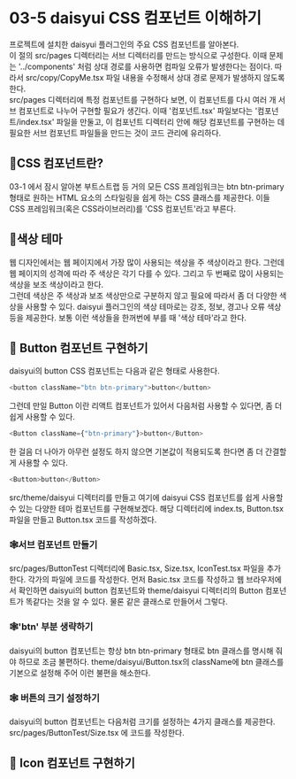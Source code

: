 # 03-5 daisyui CSS 컴포넌트 이해하기
프로젝트에 설치한 daisyui 플러그인의 주요 CSS 컴포넌트를 알아본다.  
이 절의 src/pages 디렉터리는 서브 디렉터리를 만드는 방식으로 구성한다. 이때 문제는 '../components' 처럼 상대 경로를 사용하면 컴파일 오류가 발생한다는 점이다.
따라서 src/copy/CopyMe.tsx 파일 내용을 수정해서 상대 경로 문제가 발생하지 않도록 한다.  
src/pages 디렉터리에 특정 컴포넌트를 구현하다 보면, 이 컴포넌트를 다시 여러 개 서브 컴포넌트로 나누어 구현할 필요가 생긴다.
이때 '컴포넌트.tsx' 파일보다는 '컴포넌트/index.tsx' 파일을 만둘고, 이 컴포넌트 디렉터리 안에 해당 컴포넌트를 구현하는 데 필요한
서브 컴포넌트 파일들을 만드는 것이 코드 관리에 유리하다.

## 🎈CSS 컴포넌트란?
03-1 에서 잠시 알아본 부트스트랩 등 거의 모든 CSS 프레임워크는 btn btn-primary 형태로 원하는 HTML 요소의 스타일링을 쉽게 하는 CSS 클래스를 제공한다.
이들 CSS 프레임워크(혹은 CSS라이브러리)를 'CSS 컴포넌트'라고 부른다.

## 🎈색상 테마
웹 디자인에서는 웹 페이지에서 가장 많이 사용되는 색상을 주 색상이라고 한다. 그런데 웹 페이지의 성격에 따라 주 색상은 각기 다를 수 있다.
그리고 두 번째로 많이 사용되는 색상을 보조 색상이라고 한다.  
그런데 색상은 주 색상과 보조 색상만으로 구분하지 않고 필요에 따라서 좀 더 다양한 색상을 사용할 수 있다. daisyui 플러그인의 색상 테마로는
강조, 정보, 경고나 오류 색상 등을 제공한다. 보통 이런 색상들을 한꺼번에 부를 때 '색상 테마'라고 한다.

## 🎈 Button 컴포넌트 구현하기
daisyui의 button CSS 컴포넌트는 다음과 같은 형태로 사용한다.
```typescript jsx
<button className="btn btn-primary">button</button>
```
그런데 만일 Button 이란 리액트 컴포넌트가 있어서 다음처럼 사용할 수 있다면, 좀 더 쉽게 사용할 수 있다.
```typescript jsx
<Button className={"btn-primary"}>button</Button>
```
한 걸음 더 나아가 아무런 설정도 하지 않으면 기본값이 적용되도록 한다면 좀 더 간결할게 사용할 수 있다.
```typescript jsx
<Button>button</Button>
```
src/theme/daisyui 디렉터리를 만들고 여기에 daisyui CSS 컴포넌트를 쉽게 사용할 수 있는 다양한 테마 컴포넌트를 구현해보겠다.
해당 디렉터리에 index.ts, Button.tsx 파일을 만들고 Button.tsx 코드를 작성하겠다.

### 🕸️서브 컴포넌트 만들기
src/pages/ButtonTest 디렉터리에 Basic.tsx, Size.tsx, IconTest.tsx 파일을 추가한다. 각가의 파일에 코드를 작성한다.
먼저 Basic.tsx 코드를 작성하고 웹 브라우저에서 확인하면 daisyui의 button 컴포넌트와 theme/daisyui 디렉터리의 Button 컴포넌트가 똑같다는 것을 알 수 있다.
물론 같은 클래스로 만들어서 그렇다.

### 🕸️'btn' 부분 생략하기
daisyui의 button 컴포넌트는 항상 btn btn-primary 형태로 btn 클래스를 명시해 줘야 하므로 조금 불편하다.
theme/daisyui/Button.tsx의 className에 btn 클래스를 기본으로 설정해 주어 이런 불편을 해소한다.

### 🕸️ 버튼의 크기 설정하기
daisyui의 button 컴포넌트는 다음처럼 크기를 설정하는 4가지 클래스를 제공한다. src/pages/ButtonTest/Size.tsx 에 코드를 작성한다.

## 🎈 Icon 컴포넌트 구현하기
